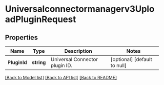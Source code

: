 # Universalconnectormanagerv3UploadPluginRequest

## Properties
Name | Type | Description | Notes
------------ | ------------- | ------------- | -------------
**PluginId** | **string** | Universal Connector plugin ID. | [optional] [default to null]

[[Back to Model list]](../README.md#documentation-for-models) [[Back to API list]](../README.md#documentation-for-api-endpoints) [[Back to README]](../README.md)

